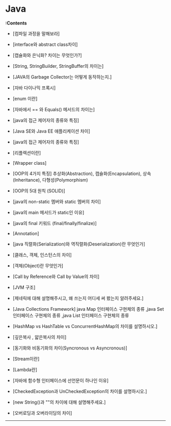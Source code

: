 # Java

**:Contents**
* [컴파일 과정을 말해보라]
* [interface와 abstract class차이]
* [캡슐화와 은닉화? 차이는 무엇인가?]
* [String, StringBuilder, StringBuffer의 차이는]
* [JAVA의 Garbage Collector는 어떻게 동작하는지.]

* [자바 다이나믹 프록시]
* [enum 이란]
* [자바에서 == 와 Equals() 메서드의 차이는]
* [java의 접근 제어자의 종류와 특징]
* [Java SE와 Java EE 애플리케이션 차이]

* [java의 접근 제어자의 종류와 특징]
* [리플렉션이란]
* [Wrapper class]
* [OOP의 4가지 특징]
추상화(Abstraction), 캡슐화(Encapsulation), 상속(Inheritance), 다형성(Polymorphism)
* [OOP의 5대 원칙 (SOLID)]

* [java의 non-static 멤버와 static 멤버의 차이]
* [java의 main 메서드가 static인 이유]
* [java의 final 키워드 (final/finally/finalize)]
* [Annotation]
* [java 직렬화(Serialization)와 역직렬화(Deserialization)란 무엇인가]

* [클래스, 객체, 인스턴스의 차이]
* [객체(Object)란 무엇인가]
* [Call by Reference와 Call by Value의 차이]
* [JVM 구조]
* [제네릭에 대해 설명해주시고, 왜 쓰는지 어디세 써 봤는지 알려주세요.]

* [Java Collections Framework]
java Map 인터페이스 구현체의 종류 ,java Set 인터페이스 구현체의 종류 ,java List 인터페이스 구현체의 종류
* [HashMap vs HashTable vs ConcurrentHashMap의 차이를 설명하시오.]
* [깊은복사 , 얇은복사의 차이]
* [동기화와 비동기화의 차이(Syncronous vs Asyncronous)]
* [Stream이란]

* [Lambda란]
* [자바에 함수형 인터페이스에 선언문이 하나인 이유]
* [CheckedException과 UnCheckedException의 차이를 설명하시오.]
* [new String()과 ""의 차이에 대해 설명해주세요.]
* [오버로딩과 오버라이딩의 차이]

---